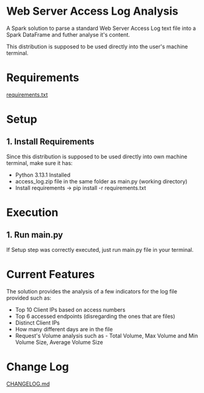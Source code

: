 # Web Server Access Log Analysis

A Spark solution to parse a standard Web Server Access Log text file into a Spark DataFrame and futher analyse it's content.

This distribution is supposed to be used directly into the user's machine terminal.


# Requirements

[requirements.txt](/web_server_access_log/requirements.txt)


# Setup

## 1. Install Requirements

Since this distribution is supposed to be used directly into own machine terminal, make sure it has:
* Python 3.13.1 Installed
* access_log.zip file in the same folder as main.py (working directory)
* Install requirements -> pip install -r requirements.txt


# Execution

## 1. Run main.py

If Setup step was correctly executed, just run main.py file in your terminal.


# Current Features

The solution provides the analysis of a few indicators for the log file provided such as:
  * Top 10 Client IPs based on access numbers
  * Top 6 accessed endpoints (disregarding the ones that are files)
  * Distinct Client IPs
  * How many different days are in the file
  * Request's Volume analysis such as - Total Volume, Max Volume and Min Volume Size, Average Volume Size


# Change Log

[CHANGELOG.md](/web_server_access_log/CHANGELOG.md)
